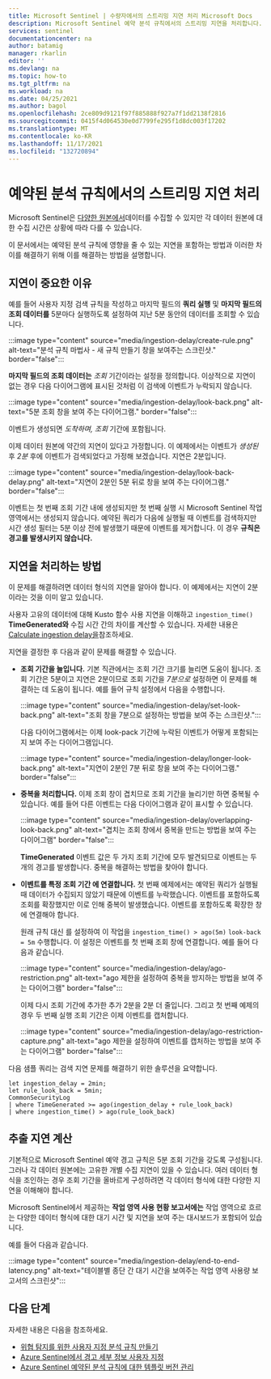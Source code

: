 ```yaml
---
title: Microsoft Sentinel | 수량자에서의 스트리밍 지연 처리 Microsoft Docs
description: Microsoft Sentinel 예약 분석 규칙에서의 스트리밍 지연을 처리합니다.
services: sentinel
documentationcenter: na
author: batamig
manager: rkarlin
editor: ''
ms.devlang: na
ms.topic: how-to
ms.tgt_pltfrm: na
ms.workload: na
ms.date: 04/25/2021
ms.author: bagol
ms.openlocfilehash: 2ce809d9121f97f885888f927a7f1dd2138f2816
ms.sourcegitcommit: 0415f4d064530e0d7799fe295f1d8dc003f17202
ms.translationtype: MT
ms.contentlocale: ko-KR
ms.lasthandoff: 11/17/2021
ms.locfileid: "132720894"
---
```

# <a name="handle-ingestion-delay-in-scheduled-analytics-rules"></a>예약된 분석 규칙에서의 스트리밍 지연 처리

Microsoft Sentinel은 [다양한 원본에서](connect-data-sources.md)데이터를 수집할 수 있지만 각 데이터 원본에 대한 수집 시간은 상황에 따라 다를 수 있습니다.

이 문서에서는 예약된 분석 규칙에 영향을 줄 수 있는 지연을 포함하는 방법과 이러한 차이를 해결하기 위해 이를 해결하는 방법을 설명합니다.

## <a name="why-delay-is-significant"></a>지연이 중요한 이유

예를 들어 사용자 지정 검색 규칙을 작성하고 마지막 필드의 **쿼리 실행** 및 **마지막 필드의 조회 데이터를** 5분마다 실행하도록 설정하여 지난 5분 동안의 데이터를 조회할 수 있습니다.

:::image type="content" source="media/ingestion-delay/create-rule.png" alt-text="분석 규칙 마법사 - 새 규칙 만들기 창을 보여주는 스크린샷." border="false":::

**마지막 필드의 조회 데이터는** *조회* 기간이라는 설정을 정의합니다. 이상적으로 지연이 없는 경우 다음 다이어그램에 표시된 것처럼 이 검색에 이벤트가 누락되지 않습니다.

:::image type="content" source="media/ingestion-delay/look-back.png" alt-text="5분 조회 창을 보여 주는 다이어그램." border="false":::

이벤트가 생성되면 *도착하며, 조회* 기간에 포함됩니다.

이제 데이터 원본에 약간의 지연이 있다고 가정합니다. 이 예제에서는 이벤트가 *생성된* 후 *2분* 후에 이벤트가 검색되었다고 가정해 보겠습니다. 지연은 2분입니다.

:::image type="content" source="media/ingestion-delay/look-back-delay.png" alt-text="지연이 2분인 5분 뒤로 창을 보여 주는 다이어그램." border="false":::

이벤트는 첫 번째 조회 기간 내에 생성되지만 첫 번째 실행 시 Microsoft Sentinel 작업 영역에서는 생성되지 않습니다. 예약된 쿼리가 다음에 실행될 때 이벤트를 검색하지만 시간 생성 필터는 5분 이상 전에 발생했기 때문에 이벤트를 제거합니다. 이 경우 **규칙은 경고를 발생시키지 않습니다.**

## <a name="how-to-handle-delay"></a>지연을 처리하는 방법

이 문제를 해결하려면 데이터 형식의 지연을 알아야 합니다. 이 예제에서는 지연이 2분이라는 것을 이미 알고 있습니다. 

사용자 고유의 데이터에 대해 Kusto 함수 사용 지연을 이해하고 `ingestion_time()` **TimeGenerated와** 수집 시간 간의 차이를 계산할 수 있습니다. 자세한 내용은 [Calculate ingestion delay을](#calculate-ingestion-delay)참조하세요.

지연을 결정한 후 다음과 같이 문제를 해결할 수 있습니다.

- **조회 기간을 늘입니다.** 기본 직관에서는 조회 기간 크기를 늘리면 도움이 됩니다. 조회 기간은 5분이고 지연은 2분이므로 조회 기간을 *7분으로* 설정하면 이 문제를 해결하는 데 도움이 됩니다. 예를 들어 규칙 설정에서 다음을 수행합니다.

    :::image type="content" source="media/ingestion-delay/set-look-back.png" alt-text="조회 창을 7분으로 설정하는 방법을 보여 주는 스크린샷.":::

    다음 다이어그램에서는 이제 look-pack 기간에 누락된 이벤트가 어떻게 포함되는지 보여 주는 다이어그램입니다.

    :::image type="content" source="media/ingestion-delay/longer-look-back.png" alt-text="지연이 2분인 7분 뒤로 창을 보여 주는 다이어그램." border="false":::

- **중복을 처리합니다.** 이제 조회 창이 겹치므로 조회 기간을 늘리기만 하면 중복될 수 있습니다. 예를 들어 다른 이벤트는 다음 다이어그램과 같이 표시할 수 있습니다.

    :::image type="content" source="media/ingestion-delay/overlapping-look-back.png" alt-text="겹치는 조회 창에서 중복을 만드는 방법을 보여 주는 다이어그램" border="false":::

    **TimeGenerated** 이벤트 값은 두 가지 조회 기간에 모두 발견되므로 이벤트는 두 개의 경고를 발생합니다. 중복을 해결하는 방법을 찾아야 합니다.

- **이벤트를 특정 조회 기간 에 연결합니다.** 첫 번째 예제에서는 예약된 쿼리가 실행될 때 데이터가 수집되지 않았기 때문에 이벤트를 누락했습니다. 이벤트를 포함하도록 조회를 확장했지만 이로 인해 중복이 발생했습니다. 이벤트를 포함하도록 확장한 창에 연결해야 합니다.

    원래 규칙 대신 를 설정하여 이 작업을 `ingestion_time() > ago(5m)` `look-back = 5m` 수행합니다. 이 설정은 이벤트를 첫 번째 조회 창에 연결합니다. 예를 들어 다음과 같습니다.

    :::image type="content" source="media/ingestion-delay/ago-restriction.png" alt-text="ago 제한을 설정하여 중복을 방지하는 방법을 보여 주는 다이어그램" border="false":::

    이제 다시 조회 기간에 추가한 추가 2분을 2분 더 줄입니다. 그리고 첫 번째 예제의 경우 두 번째 실행 조회 기간은 이제 이벤트를 캡처합니다.

    :::image type="content" source="media/ingestion-delay/ago-restriction-capture.png" alt-text="ago 제한을 설정하여 이벤트를 캡처하는 방법을 보여 주는 다이어그램" border="false":::

다음 샘플 쿼리는 검색 지연 문제를 해결하기 위한 솔루션을 요약합니다.

```kusto
let ingestion_delay = 2min;
let rule_look_back = 5min;
CommonSecurityLog
| where TimeGenerated >= ago(ingestion_delay + rule_look_back)
| where ingestion_time() > ago(rule_look_back)
```


## <a name="calculate-ingestion-delay"></a>추출 지연 계산

기본적으로 Microsoft Sentinel 예약 경고 규칙은 5분 조회 기간을 갖도록 구성됩니다. 그러나 각 데이터 원본에는 고유한 개별 수집 지연이 있을 수 있습니다. 여러 데이터 형식을 조인하는 경우 조회 기간을 올바르게 구성하려면 각 데이터 형식에 대한 다양한 지연을 이해해야 합니다.

Microsoft Sentinel에서 제공하는 **작업 영역 사용 현황 보고서에는** 작업 영역으로 흐르는 다양한 데이터 형식에 대한 대기 시간 및 지연을 보여 주는 대시보드가 포함되어 있습니다.

예를 들어 다음과 같습니다.

:::image type="content" source="media/ingestion-delay/end-to-end-latency.png" alt-text="테이블별 종단 간 대기 시간을 보여주는 작업 영역 사용량 보고서의 스크린샷":::


## <a name="next-steps"></a>다음 단계

자세한 내용은 다음을 참조하세요.

- [위협 탐지를 위한 사용자 지정 분석 규칙 만들기](detect-threats-custom.md)
- [Azure Sentinel에서 경고 세부 정보 사용자 지정](customize-alert-details.md)
- [Azure Sentinel 예약된 분석 규칙에 대한 템플릿 버전 관리](manage-analytics-rule-templates.md)